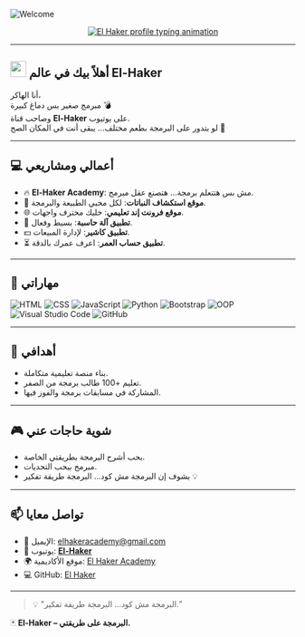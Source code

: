 ![Welcome](https://capsule-render.vercel.app/api?type=waving&color=gradient&height=200&section=header&text=Welcome%20to%20El%20Haker%27s%20World!&fontSize=40&fontAlignY=35&desc=Powered%20by%20El_Haker&descAlignY=60)

<!-- Typing SVG by DenverCoder1 - https://github.com/DenverCoder1/readme-typing-svg -->
<p align="center">
  <a href="https://github.com/YousefMekawy">
    <img src="https://readme-typing-svg.herokuapp.com?font=Fira+Code&size=22&pause=1000&color=00F7FF&center=true&vCenter=true&width=550&lines=👋+My+name+is+El-Haker;💻+I+am+a+frontend+developer;🚀+أهلاً+بيك+في+عالمي+El-Haker;🔥+متنساش+تتابع+El-Haker+🎥" alt="El Haker profile typing animation" />
  </a>
</p>

---

## <img src="https://media.giphy.com/media/hvRJCLFzcasrR4ia7z/giphy.gif" width="28"> أهلاً بيك في عالم El-Haker

أنا الهاكر،  
مبرمج صغير بس دماغ كبيرة 💣  
وصاحب قناة **El-Haker** على يوتيوب.  
لو بتدور على البرمجة بطعم مختلف... يبقى أنت في المكان الصح 🎯

---

## 💻 أعمالي ومشاريعي

- 🔥 **El-Haker Academy**: مش بس هتتعلم برمجة… هتصنع عقل مبرمج.
- 🌱 **موقع استكشاف النباتات**: لكل محبي الطبيعة والبرمجة.
- 🌐 **موقع فرونت إند تعليمي**: خليك محترف واجهات.
- 🧮 **تطبيق آلة حاسبة**: بسيط وفعال.
- 💵 **تطبيق كاشير**: لإدارة المبيعات.
- ⏳ **تطبيق حساب العمر**: اعرف عمرك بالدقة.

---

## 🧠 مهاراتي

![HTML](https://img.shields.io/badge/HTML5-E34F26?style=flat&logo=html5&logoColor=white)
![CSS](https://img.shields.io/badge/CSS3-1572B6?style=flat&logo=css3&logoColor=white)
![JavaScript](https://img.shields.io/badge/JavaScript-F7DF1E?style=flat&logo=javascript&logoColor=black)
![Python](https://img.shields.io/badge/Python-3776AB?style=flat&logo=python&logoColor=white)
![Bootstrap](https://img.shields.io/badge/Bootstrap-7952B3?style=flat&logo=bootstrap&logoColor=white)
![OOP](https://img.shields.io/badge/OOP-blue)
![Visual Studio Code](https://img.shields.io/badge/-Visual%20Studio%20Code-05122A?style=flat&logo=visual-studio-code&logoColor=007ACC)
![GitHub](https://img.shields.io/badge/GitHub-181717?style=flat&logo=github&logoColor=white)

---

## 🎯 أهدافي

- بناء منصة تعليمية متكاملة.
- تعليم +100 طالب برمجة من الصفر.
- المشاركة في مسابقات برمجة والفوز فيها.

---

## 🎮 شوية حاجات عني

- بحب أشرح البرمجة بطريقتي الخاصة.
- مبرمج بيحب التحديات.
- بشوف إن البرمجة مش كود... البرمجة طريقة تفكير 💡

---

## 📫 تواصل معايا

- 📧 الإيميل: elhakeracademy@gmail.com  
- 🎥 يوتيوب: [**El-Haker**](https://www.youtube.com/@El_Haker-u2n)
- 🌍 موقع الأكاديمية: [El Haker Academy](https://el-haker-1.github.io/El-Haker-Academy/)
- 💻 GitHub: [El Haker](https://github.com/El-Haker-Academy)

---

> 💡 "البرمجة مش كود... البرمجة طريقة تفكير."

🃏 **El-Haker – البرمجة على طريقتي.**
